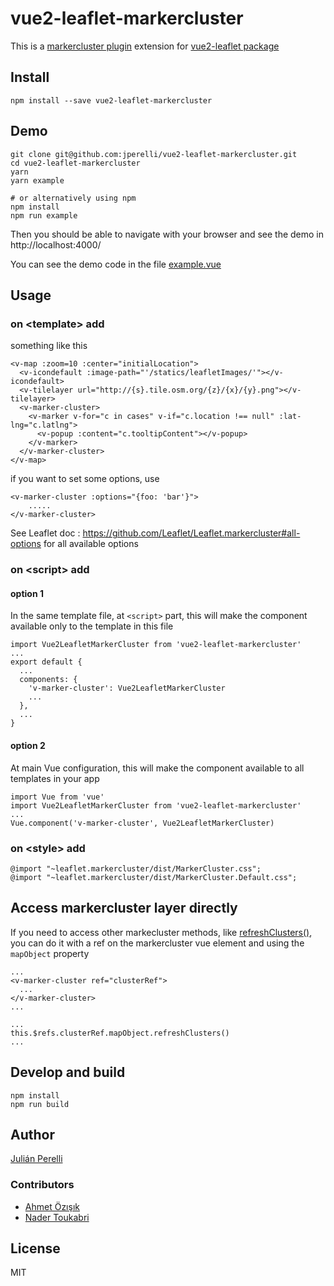 # vue2-leaflet-markercluster

This is a [markercluster plugin](https://github.com/Leaflet/Leaflet.markercluster) extension for [vue2-leaflet package](https://github.com/KoRiGaN/Vue2Leaflet)

## Install

    npm install --save vue2-leaflet-markercluster

## Demo

    git clone git@github.com:jperelli/vue2-leaflet-markercluster.git
    cd vue2-leaflet-markercluster
    yarn
    yarn example

    # or alternatively using npm
    npm install
    npm run example

Then you should be able to navigate with your browser and see the demo in http://localhost:4000/

You can see the demo code in the file [example.vue](example.vue)

## Usage

### on &lt;template&gt; add

something like this

    <v-map :zoom=10 :center="initialLocation">
      <v-icondefault :image-path="'/statics/leafletImages/'"></v-icondefault>
      <v-tilelayer url="http://{s}.tile.osm.org/{z}/{x}/{y}.png"></v-tilelayer>
      <v-marker-cluster>
        <v-marker v-for="c in cases" v-if="c.location !== null" :lat-lng="c.latlng">
          <v-popup :content="c.tooltipContent"></v-popup>
        </v-marker>
      </v-marker-cluster>
    </v-map>
    
if you want to set some options, use

    <v-marker-cluster :options="{foo: 'bar'}">
        .....
    </v-marker-cluster>
    
See Leaflet doc : https://github.com/Leaflet/Leaflet.markercluster#all-options for all available options

### on &lt;script&gt; add

#### option 1

In the same template file, at `<script>` part, this will make the component available only to the template in this file

    import Vue2LeafletMarkerCluster from 'vue2-leaflet-markercluster'
    ...
    export default {
      ...
      components: {
        'v-marker-cluster': Vue2LeafletMarkerCluster
        ...
      },
      ...
    }

#### option 2

At main Vue configuration, this will make the component available to all templates in your app

    import Vue from 'vue'
    import Vue2LeafletMarkerCluster from 'vue2-leaflet-markercluster'
    ...
    Vue.component('v-marker-cluster', Vue2LeafletMarkerCluster)

### on &lt;style&gt; add

    @import "~leaflet.markercluster/dist/MarkerCluster.css";
    @import "~leaflet.markercluster/dist/MarkerCluster.Default.css";

## Access markercluster layer directly

If you need to access other markecluster methods, like [refreshClusters()](https://github.com/Leaflet/Leaflet.markercluster#refreshing-the-clusters-icon), you can do it with a ref on the markercluster vue element and using the `mapObject` property

    ...
    <v-marker-cluster ref="clusterRef">
      ...
    </v-marker-cluster>
    ...

    ...
    this.$refs.clusterRef.mapObject.refreshClusters()
    ...


## Develop and build

    npm install
    npm run build

## Author

[Julián Perelli](https://jperelli.com.ar/)

### Contributors

 - [Ahmet Özışık](https://github.com/aozisik)
 - [Nader Toukabri](https://nader.tech)

## License

MIT
